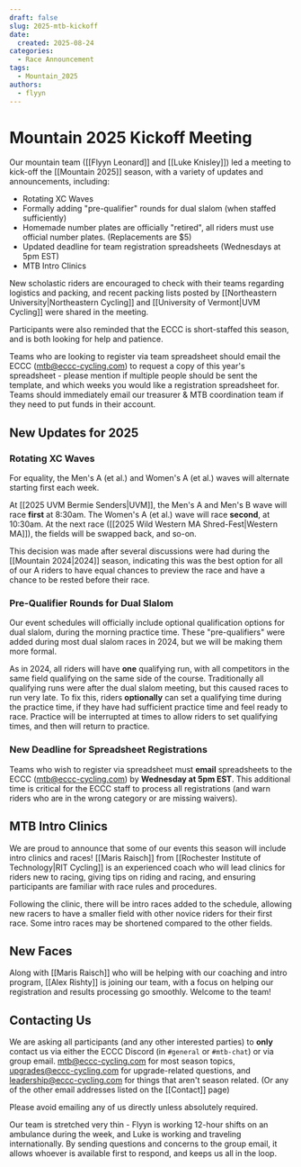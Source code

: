 ```yaml
---
draft: false
slug: 2025-mtb-kickoff
date:
  created: 2025-08-24
categories:
  - Race Announcement
tags:
  - Mountain_2025
authors:
  - flyyn
---
```

# Mountain 2025 Kickoff Meeting
Our mountain team ([[Flyyn Leonard]] and [[Luke Knisley]]) led a meeting to kick-off the [[Mountain 2025]] season, with a variety of updates and announcements, including:

- Rotating XC Waves
- Formally adding "pre-qualifier" rounds for dual slalom (when staffed sufficiently)
- Homemade number plates are officially "retired", all riders must use official number plates. (Replacements are $5)
- Updated deadline for team registration spreadsheets (Wednesdays at 5pm EST)
- MTB Intro Clinics

New scholastic riders are encouraged to check with their teams regarding logistics and packing, and recent packing lists posted by [[Northeastern University|Northeastern Cycling]] and [[University of Vermont|UVM Cycling]] were shared in the meeting.

Participants were also reminded that the ECCC is short-staffed this season, and is both looking for help and patience.

Teams who are looking to register via team spreadsheet should email the ECCC (mtb@eccc-cycling.com) to request a copy of this year's spreadsheet - please mention if multiple people should be sent the template, and which weeks you would like a registration spreadsheet for. Teams should immediately email our treasurer & MTB coordination team if they need to put funds in their account.

<!-- more -->

## New Updates for 2025
### Rotating XC Waves
For equality, the Men's A (et al.) and Women's A (et al.) waves will alternate starting first each week.

At [[2025 UVM Bermie Senders|UVM]], the Men's A and Men's B wave will race **first** at 8:30am. The Women's A (et al.) wave will race **second**, at 10:30am. At the next race ([[2025 Wild Western MA Shred-Fest|Western MA]]), the fields will be swapped back, and so-on.

This decision was made after several discussions were had during the [[Mountain 2024|2024]] season, indicating this was the best option for all of our A riders to have equal chances to preview the race and have a chance to be rested before their race.

### Pre-Qualifier Rounds for Dual Slalom
Our event schedules will officially include optional qualification options for dual slalom, during the morning practice time. These "pre-qualifiers" were added during most dual slalom races in 2024, but we will be making them more formal.

As in 2024, all riders will have **one** qualifying run, with all competitors in the same field qualifying on the same side of the course. Traditionally all qualifying runs were after the dual slalom meeting, but this caused races to run very late. To fix this, riders **optionally** can set a qualifying time during the practice time, if they have had sufficient practice time and feel ready to race. Practice will be interrupted at times to allow riders to set qualifying times, and then will return to practice.

### New Deadline for Spreadsheet Registrations
Teams who wish to register via spreadsheet must **email** spreadsheets to the ECCC ([mtb@eccc-cycling.com](mailto:mtb@eccc-cycling.com)) by **Wednesday at 5pm EST**. This additional time is critical for the ECCC staff to process all registrations (and warn riders who are in the wrong category or are missing waivers).

## MTB Intro Clinics
We are proud to announce that some of our events this season will include intro clinics and races! [[Maris Raisch]] from [[Rochester Institute of Technology|RIT Cycling]] is an experienced coach who will lead clinics for riders new to racing, giving tips on riding and racing, and ensuring participants are familiar with race rules and procedures.

Following the clinic, there will be intro races added to the schedule, allowing new racers to have a smaller field with other novice riders for their first race. Some intro races may be shortened compared to the other fields.

## New Faces
Along with [[Maris Raisch]] who will be helping with our coaching and intro program, [[Alex Rishty]] is joining our team, with a focus on helping our registration and results processing go smoothly.
Welcome to the team!
## Contacting Us
We are asking all participants (and any other interested parties) to **only** contact us via either the ECCC Discord (in `#general` or `#mtb-chat`) or via group email. [mtb@eccc-cycling.com](mailto:mtb@eccc-cycling.com) for most season topics, [upgrades@eccc-cycling.com](mailto:upgrades@eccc-cycling.com) for upgrade-related questions, and [leadership@eccc-cycling.com](mailto:leadership@eccc-cycling.com) for things that aren't season related. (Or any of the other email addresses listed on the [[Contact]] page)

Please avoid emailing any of us directly unless absolutely required.

Our team is stretched very thin - Flyyn is working 12-hour shifts on an ambulance during the week, and Luke is working and traveling internationally. By sending questions and concerns to the group email, it allows whoever is available first to respond, and keeps us all in the loop.